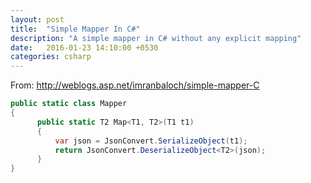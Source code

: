 ```yaml
---
layout: post
title:  "Simple Mapper In C#"
description: "A simple mapper in C# without any explicit mapping"
date:   2016-01-23 14:10:00 +0530
categories: csharp
---
```


From: http://weblogs.asp.net/imranbaloch/simple-mapper-C

```csharp
public static class Mapper
{
      public static T2 Map<T1, T2>(T1 t1)
      {
          var json = JsonConvert.SerializeObject(t1);
          return JsonConvert.DeserializeObject<T2>(json);
      }
}
```